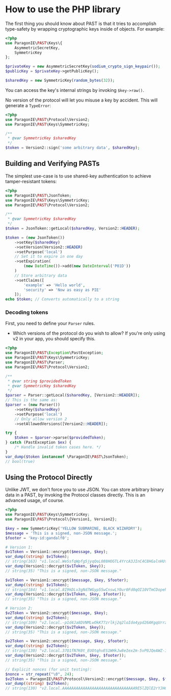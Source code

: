 # How to use the PHP library

The first thing you should know about PAST is that it tries to accomplish
type-safety by wrapping cryptographic keys inside of objects. For example:

```php
<?php
use ParagonIE\PAST\Keys\{
    AsymmetricSecretKey,
    SymmetricKey    
};

$privateKey = new AsymmetricSecretKey(sodium_crypto_sign_keypair());
$publicKey = $privateKey->getPublicKey();

$sharedKey = new SymmetricKey(random_bytes(32));
```

You can access the key's internal strings by invoking `$key->raw()`. 

No version of the protocol will let you misuse a key by accident.
This will generate a `TypeError`:

```php
<?php
use ParagonIE\PAST\Protocol\Version2;
use ParagonIE\PAST\Keys\SymmetricKey;

/**
 * @var SymmetricKey $sharedKey
 */
$token = Version2::sign('some arbitrary data', $sharedKey);
```

## Building and Verifying PASTs

The simplest use-case is to use shared-key authentication
to achieve tamper-resistant tokens:

```php
<?php
use ParagonIE\PAST\JsonToken;
use ParagonIE\PAST\Keys\SymmetricKey;
use ParagonIE\PAST\Protocol\Version2;

/**
 * @var SymmetricKey $sharedKey
 */
$token = JsonToken::getLocal($sharedKey, Version2::HEADER);

$token = (new JsonToken())
    ->setKey($sharedKey)
    ->setVersion(Version2::HEADER)
    ->setPurpose('local')
    // Set it to expire in one day
    ->setExpiration(
        (new DateTime())->add(new DateInterval('P01D'))
    )
    // Store arbitrary data
    ->setClaims([
        'example' => 'Hello world',
        'security' => 'Now as easy as PIE'
    ]);
echo $token; // Converts automatically to a string
```

### Decoding tokens

First, you need to define your `Parser` rules.

* Which versions of the protocol do you wish to allow? If you're only
  using v2 in your app, you should specify this.

```php
<?php
use ParagonIE\PAST\Exception\PastException;
use ParagonIE\PAST\Keys\SymmetricKey;
use ParagonIE\PAST\Parser;
use ParagonIE\PAST\Protocol\Version2;

/**
 * @var string $providedToken
 * @var SymmetricKey $sharedKey
 */
$parser = Parser::getLocal($sharedKey, [Version2::HEADER]);
// This is the same as:
$parser = (new Parser())
    ->setKey($sharedKey)
    ->setPurpose('local')
    // Only allow version 2
    ->setAllowedVersions([Version2::HEADER]);

try {
    $token = $parser->parse($providedToken);
} catch (PastException $ex) {
    /* Handle invalid token cases here. */
}
var_dump($token instanceof \ParagonIE\PAST\JsonToken);
// bool(true)
```

## Using the Protocol Directly

Unlike JWT, we don't force you to use JSON. You can store arbitrary binary
data in a PAST, by invoking the Protocol classes directly. This is an advanced
usage, of course.

```php
<?php
use ParagonIE\PAST\Keys\SymmetricKey;
use ParagonIE\PAST\Protocol\{Version1, Version2};

$key = new SymmetricKey('YELLOW SUBMARINE, BLACK WIZARDRY');
$message = 'This is a signed, non-JSON message.';
$footer = 'key-id:gandalf0';

# Version 1:
$v1Token = Version1::encrypt($message, $key);
var_dump((string) $v1Token);
// string(163) "v1.local.WeSsfqWpfg5jyqQoL088HOGTL4YrcA3JInC4C8HGalnHUtQfdV1YjT8HGgZJbKS4tlXFoA0Z8zifikuTAbZDVI1Psr7LbQL5IXoFgLwsH8Map0iy1WedX-RgfpGZAyQsY03kVLmmW6J2-S4I4FC0821rOQ"
var_dump(Version1::decrypt($v1Token, $key));
// string(35) "This is a signed, non-JSON message."

$v1Token = Version1::encrypt($message, $key, $footer);
var_dump((string) $v1Token);
// string(184) "v1.local.8I9kDLv3gNd7WGyp55wCnswLY0ur0Fd0qOI10VTmCDopehilRF_qejheQFSxyb0nu5Jkc45RmCnMbkcHSqEBYwqPMFnE2N94lbKsR8jtRFD6MgYOebPZAKrhlnLsZz_G7gD88ntX7OgXDAxbcrnKKZPeeQ.a2V5LWlkOmdhbmRhbGYw"
var_dump(Version1::decrypt($v1Token, $key, $footer));
// string(35) "This is a signed, non-JSON message."

# Version 2:
$v2Token = Version2::encrypt($message, $key);
var_dump((string) $v2Token);
// string(109) "v2.local.-p1d4Ja8DVNMLwOkK77zrlkj2q2loIdo4ypd26AKgqUrrzei4LwAeGXF3ivpTrluSMEBLf04F8mSFO00tU_FOgCLHWTGz_3oYF67"
var_dump(Version2::decrypt($v2Token, $key));
// string(35) "This is a signed, non-JSON message."

$v2Token = Version2::encrypt($message, $key, $footer);
var_dump((string) $v2Token);
// string(130) "v2.local.37Q1fN7K0t_EUOtqhvES1WHkJw8eIex2m-5vP0JQeAWZ-1gMBPm6GMFVSnGIq0zK2eApeHSoxyj1bymI8OOjpFD8NkqheUuY0QSJ.a2V5LWlkOmdhbmRhbGYw"
var_dump(Version2::decrypt($v2Token, $key, $footer));
// string(35) "This is a signed, non-JSON message."

// Explicit nonces (for unit testing):
$nonce = str_repeat("\0", 24);
$v2Token = ParagonIE\PAST\Protocol\Version2::encrypt($message, $key, $footer, $nonce);
var_dump((string) $v2Token);
// string(130) "v2.local.AAAAAAAAAAAAAAAAAAAAAAAAAAAAAAAA9E5lZQlE2rYJH6S-N1z-jnKpXy1hd6BDNEnjProJ6HFZPY_6AtK3ldQrOzHvVZzqiqK2.a2V5LWlkOmdhbmRhbGYw"
```
